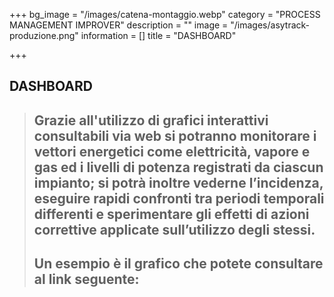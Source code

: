 +++
bg_image = "/images/catena-montaggio.webp"
category = "PROCESS MANAGEMENT IMPROVER"
description = ""
image = "/images/asytrack-produzione.png"
information = []
title = "DASHBOARD"

+++
## DASHBOARD

> ## Grazie all'utilizzo di grafici interattivi consultabili via web si potranno monitorare i vettori energetici come elettricità, vapore e gas ed i livelli di potenza registrati da ciascun impianto; si potrà inoltre vederne l’incidenza, eseguire rapidi confronti tra periodi temporali differenti e sperimentare gli effetti di azioni correttive applicate sull’utilizzo degli stessi.
>
> ## Un esempio è il grafico che potete consultare al link seguente: